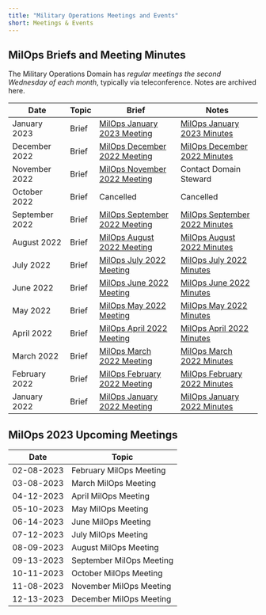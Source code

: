 ```yaml
---
title: "Military Operations Meetings and Events"
short: Meetings & Events
---
```


## MilOps Briefs and Meeting Minutes

The Military Operations Domain has *regular meetings the second Wednesday of each month*, typically via teleconference. Notes are archived here.

|Date|Topic|Brief|Notes|
|---|---|---|---|
|January 2023|Brief|[MilOps January 2023 Meeting](MILOPS_11_Jan_StakeholderEngagement.pdf)|[MilOps January 2023 Minutes](MILOPS_Meeting_Minutes_11JAN23.pdf)|
|December 2022|Brief|[MilOps December 2022 Meeting](MILOPS_14_Dec_StakeholderEngagement.pdf)|[MilOps December 2022 Minutes](MILOPS_Meeting_Minutes_(Dec).pdf)|
|November 2022|Brief|[MilOps November 2022 Meeting](NIEM_MilOps_09Nov22_StakeholderEngagement_v0.1.pdf)|Contact Domain Steward|
|October 2022|Brief|Cancelled|Cancelled|
|September 2022|Brief|[MilOps September 2022 Meeting](NIEM_MilOps__14Sep22_StakeholderEngagement_v01.pdf)|[MilOps September 2022 Minutes](MILOPS-Domain-Sept-2022-Meeting-Notes.pdf)|
|August 2022|Brief|[MilOps August 2022 Meeting](NIEM_MilOps_10Aug22_StakeholderEngagement.pdf)|[MilOps August 2022 Minutes](MILOPS-Domain-Aug-2022-Meeting-Notes.pdf)|
|July 2022|Brief|[MilOps July 2022 Meeting](NIEM_MilOps_13July22_StakeholderEngagement.pdf)|[MilOps July 2022 Minutes](MILOPS-Domain-Minutes-13-July-2022.pdf)|
|June 2022|Brief|[MilOps June 2022 Meeting](NIEM_MilOps_08June22_StakeholderEngagement_v0.4.pdf)|[MilOps June 2022 Minutes](MILOPS-Domain-June-2022-Meeting-Notes.pdf)|
|May 2022|Brief|[MilOps May 2022 Meeting](NIEM_MilOps_11May22_StakeholderEngagement_v0.1.pdf)|[MilOps May 2022 Minutes](MILOPS-Domain-May-2022-Meeting-Notes.pdf)|
|April 2022|Brief|[MilOps April 2022 Meeting](NIEM_MilOps_13Apr22_StakeholderEngagement_v0.1.pdf)|[MilOps April 2022 Minutes](MILOPS-Domain-Apr-2022-Meeting-Notes.pdf)|
|March 2022|Brief|[MilOps March 2022 Meeting](NIEM_MilOps_09Mar22_StakeholderEngagement_v0.1.pdf)|[MilOps March 2022 Minutes](MILOPS-Domain-Mar-2022-Meeting-Notes.pdf)|
|February 2022|Brief|[MilOps February 2022 Meeting](NIEM_MilOps_09Feb22_StakeholderEngagement_v0.1.pdf)|[MilOps February 2022 Minutes](MILOPS-Domain-Feb-2022-Meeting-Notes.pdf)|
|January 2022|Brief|[MilOps January 2022 Meeting](NIEM_MilOps_12Jan22_StakeholderEngagement_v0.1.pdf)|[MilOps January 2022 Minutes](MILOPS-Domain-January-2022-Meeting-Notes.pdf)|

## MilOps 2023 Upcoming Meetings

|Date|Topic|
|---|---|
|02-08-2023|February MilOps Meeting|
|03-08-2023|March MilOps Meeting|
|04-12-2023|April MilOps Meeting|
|05-10-2023|May MilOps Meeting|
|06-14-2023|June MilOps Meeting|
|07-12-2023|July MilOps Meeting|
|08-09-2023|August MilOps Meeting|
|09-13-2023|September MilOps Meeting|
|10-11-2023|October MilOps Meeting|
|11-08-2023|November MilOps Meeting|
|12-13-2023|December MilOps Meeting|
